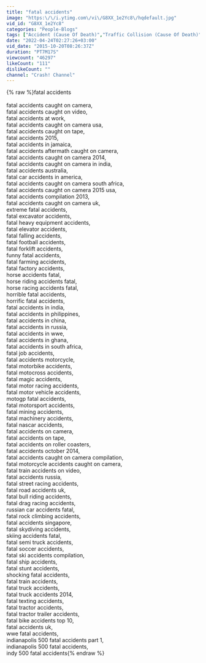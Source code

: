 ```yaml
---
title: "fatal accidents"
image: "https:\/\/i.ytimg.com\/vi\/G8XX_1e2Yc8\/hqdefault.jpg"
vid_id: "G8XX_1e2Yc8"
categories: "People-Blogs"
tags: ["Accident (Cause Of Death)","Traffic Collision (Cause Of Death)","fatal accidents"]
date: "2022-04-24T02:27:26+03:00"
vid_date: "2015-10-20T08:26:37Z"
duration: "PT7M17S"
viewcount: "46297"
likeCount: "111"
dislikeCount: ""
channel: "Crash! Channel"
---
```

{% raw %}fatal accidents<br /><br />fatal accidents caught on camera,<br />fatal accidents caught on video,<br />fatal accidents at work,<br />fatal accidents caught on camera usa,<br />fatal accidents caught on tape,<br />fatal accidents 2015,<br />fatal accidents in jamaica,<br />fatal accidents aftermath caught on camera,<br />fatal accidents caught on camera 2014,<br />fatal accidents caught on camera in india,<br />fatal accidents australia,<br />fatal car accidents in america,<br />fatal accidents caught on camera south africa,<br />fatal accidents caught on camera 2015 usa,<br />fatal accidents compilation 2013,<br />fatal accidents caught on camera uk,<br />extreme fatal accidents,<br />fatal excavator accidents,<br />fatal heavy equipment accidents,<br />fatal elevator accidents,<br />fatal falling accidents,<br />fatal football accidents,<br />fatal forklift accidents,<br />funny fatal accidents,<br />fatal farming accidents,<br />fatal factory accidents,<br />horse accidents fatal,<br />horse riding accidents fatal,<br />horse racing accidents fatal,<br />horrible fatal accidents,<br />horrific fatal accidents,<br />fatal accidents in india,<br />fatal accidents in philippines,<br />fatal accidents in china,<br />fatal accidents in russia,<br />fatal accidents in wwe,<br />fatal accidents in ghana,<br />fatal accidents in south africa,<br />fatal job accidents,<br />fatal accidents motorcycle,<br />fatal motorbike accidents,<br />fatal motocross accidents,<br />fatal magic accidents,<br />fatal motor racing accidents,<br />fatal motor vehicle accidents,<br />motogp fatal accidents,<br />fatal motorsport accidents,<br />fatal mining accidents,<br />fatal machinery accidents,<br />fatal nascar accidents,<br />fatal accidents on camera,<br />fatal accidents on tape,<br />fatal accidents on roller coasters,<br />fatal accidents october 2014,<br />fatal accidents caught on camera compilation,<br />fatal motorcycle accidents caught on camera,<br />fatal train accidents on video,<br />fatal accidents russia,<br />fatal street racing accidents,<br />fatal road accidents uk,<br />fatal bull riding accidents,<br />fatal drag racing accidents,<br />russian car accidents fatal,<br />fatal rock climbing accidents,<br />fatal accidents singapore,<br />fatal skydiving accidents,<br />skiing accidents fatal,<br />fatal semi truck accidents,<br />fatal soccer accidents,<br />fatal ski accidents compilation,<br />fatal ship accidents,<br />fatal stunt accidents,<br />shocking fatal accidents,<br />fatal train accidents,<br />fatal truck accidents,<br />fatal truck accidents 2014,<br />fatal texting accidents,<br />fatal tractor accidents,<br />fatal tractor trailer accidents,<br />fatal bike accidents top 10,<br />fatal accidents uk,<br />wwe fatal accidents,<br />indianapolis 500 fatal accidents part 1,<br />indianapolis 500 fatal accidents,<br />indy 500 fatal accidents{% endraw %}
